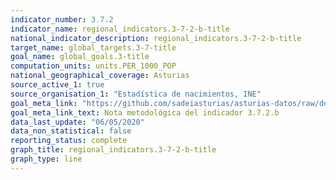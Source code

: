 ```yaml
---
indicator_number: 3.7.2
indicator_name: regional_indicators.3-7-2-b-title
national_indicator_description: regional_indicators.3-7-2-b-title
target_name: global_targets.3-7-title
goal_name: global_goals.3-title
computation_units: units.PER_1000_POP
national_geographical_coverage: Asturias
source_active_1: true
source_organisation_1: "Estadística de nacimientos, INE"
goal_meta_link: "https://github.com/sadeiasturias/asturias-datos/raw/develop/methodology/3.7.2.b.pdf"
goal_meta_link_text: Nota metodológica del indicador 3.7.2.b
data_last_update: "06/05/2020"
data_non_statistical: false
reporting_status: complete
graph_title: regional_indicators.3-7-2-b-title
graph_type: line
---
```

